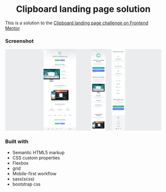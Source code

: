 <h1 align="center">Clipboard landing page solution</h1>

This is a solution to the [Clipboard landing page challenge on Frontend Mentor](https://www.frontendmentor.io/challenges/clipboard-landing-page-5cc9bccd6c4c91111378ecb9)

### Screenshot

![screenshot](screenshot.png)

### Built with

- Semantic HTML5 markup
- CSS custom properties
- Flexbox
- grid
- Mobile-first workflow
- sass(scss)
- bootstrap css
